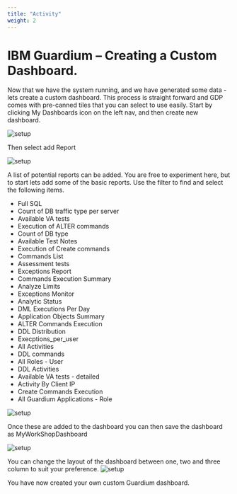 ```yaml
---
title: "Activity"
weight: 2
---
```


# IBM Guardium – Creating a Custom Dashboard.
Now that we have the system running, and we have generated some data - lets create a custom dashboard. This process is straight forward and GDP comes with pre-canned tiles that you can select to use easily. Start by clicking My Dashboards icon on the left nav, and then create new dashboard.  

![setup](/static/images/part5/1.png)  

Then select add Report  

![setup](/static/images/part5/2.png)  

A list of potential reports can be added.  You are free to experiment here, but to start lets add some of the basic reports. Use the filter to find and select the following items.
* Full SQL
* Count of DB traffic type per server
* Available VA tests
* Execution of ALTER commands
* Count of DB type
* Available Test Notes
* Execution of Create commands
* Commands List
* Assessment tests
* Exceptions Report
* Commands Execution Summary
* Analyze Limits
* Exceptions Monitor
* Analytic Status
* DML Executions Per Day
* Application Objects Summary
* ALTER Commands Execution
* DDL Distribution
* Execptions_per_user 
* All Activities
* DDL commands
* All Roles - User
* DDL Activities
* Available VA tests - detailed
* Activity By Client IP
* Create Commands Execution
* All Guardium Applications - Role

![setup](/static/images/part5/3.png)  

Once these are added to the dashboard you can then save the dashboard as MyWorkShopDashboard

![setup](/static/images/part5/4.png)  

You can change the layout of the dashboard between one, two and three column to suit your preference.
![setup](/static/images/part5/5.png)  

You have now created your own custom Guardium dashboard.
